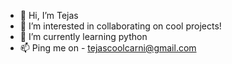 - 👋 Hi, I’m Tejas
- 👀 I’m interested in collaborating on cool projects!
- 🌱 I’m currently learning python
- 📫 Ping me on - tejascoolcarni@gmail.com

<!---
tejascoolcarni/tejascoolcarni is a ✨ special ✨ repository because its `README.md` (this file) appears on your GitHub profile.
You can click the Preview link to take a look at your changes.
--->
